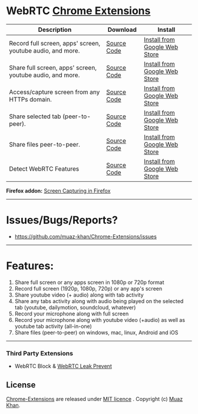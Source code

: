 # WebRTC [Chrome Extensions](https://github.com/muaz-khan/Chrome-Extensions)

| Description        | Download           | Install |
| ------------- |-------------|-------------|
| Record full screen, apps' screen, youtube audio, and more. | [Source Code](https://github.com/muaz-khan/Chrome-Extensions/tree/master/screen-recording) | [Install from Google Web Store](https://chrome.google.com/webstore/detail/recordrtc/ndcljioonkecdnaaihodjgiliohngojp) |
| Share full screen, apps' screen, youtube audio, and more. | [Source Code](https://github.com/muaz-khan/Chrome-Extensions/tree/master/desktopCapture-p2p) | [Install from Google Web Store](https://chrome.google.com/webstore/detail/webrtc-desktop-sharing/nkemblooioekjnpfekmjhpgkackcajhg)  |
| Access/capture screen from any HTTPs domain. | [Source Code](https://github.com/muaz-khan/Chrome-Extensions/tree/master/desktopCapture) | [Install from Google Web Store](https://chrome.google.com/webstore/detail/screen-capturing/ajhifddimkapgcifgcodmmfdlknahffk) |
| Share selected tab (peer-to-peer). | [Source Code](https://github.com/muaz-khan/Chrome-Extensions/tree/master/tabCapture) | [Install from Google Web Store](https://chrome.google.com/webstore/detail/tab-capturing-sharing/pcnepejfgcmidedoimegcafiabjnodhk) |
| Share files peer-to-peer. | [Source Code](https://github.com/muaz-khan/Chrome-Extensions/tree/master/file-sharing) | [Install from Google Web Store](https://chrome.google.com/webstore/detail/tab-capturing-sharing/pcnepejfgcmidedoimegcafiabjnodhk) |
| Detect WebRTC Features | [Source Code](https://github.com/muaz-khan/Chrome-Extensions/tree/master/DetectRTC) | [Install from Google Web Store](https://chrome.google.com/webstore/detail/detectrtc/infnkpmpcmmofkmndpheeplkcghgdjbf) |

**Firefox addon:** [Screen Capturing in Firefox](https://github.com/muaz-khan/Firefox-Extensions/tree/master/enable-screen-capturing)

----

# Issues/Bugs/Reports?

* https://github.com/muaz-khan/Chrome-Extensions/issues

----

# Features:

1. Share full screen or any apps screen in 1080p or 720p format
2. Record full screen (1920p, 1080p, 720p) or any app's screen
3. Share youtube video (+ audio) along with tab activity
4. Share any tabs activity along with audio being played on the selected tab (youtube, dailymotion, soundcloud, whatever)
5. Record your microphone along with full screen
6. Record your microphone along with youtube video (+audio) as well as youtube tab activity (all-in-one)
7. Share files (peer-to-peer) on windows, mac, linux, Android and iOS

----

### Third Party Extensions

* WebRTC Block & [WebRTC Leak Prevent](https://chrome.google.com/webstore/detail/webrtc-network-limiter/npeicpdbkakmehahjeeohfdhnlpdklia?hl=en)

## License

[Chrome-Extensions](https://github.com/muaz-khan/Chrome-Extensions) are released under [MIT licence](https://www.webrtc-experiment.com/licence/) . Copyright (c) [Muaz Khan](http://www.MuazKhan.com/).
